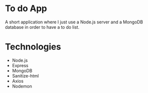 # To do App
A short application where I just use a Node.js server and a MongoDB database in order to have a to do list.

# Technologies

* Node.js
* Express
* MongoDB
* Sanitize-html
* Axios
* Nodemon
